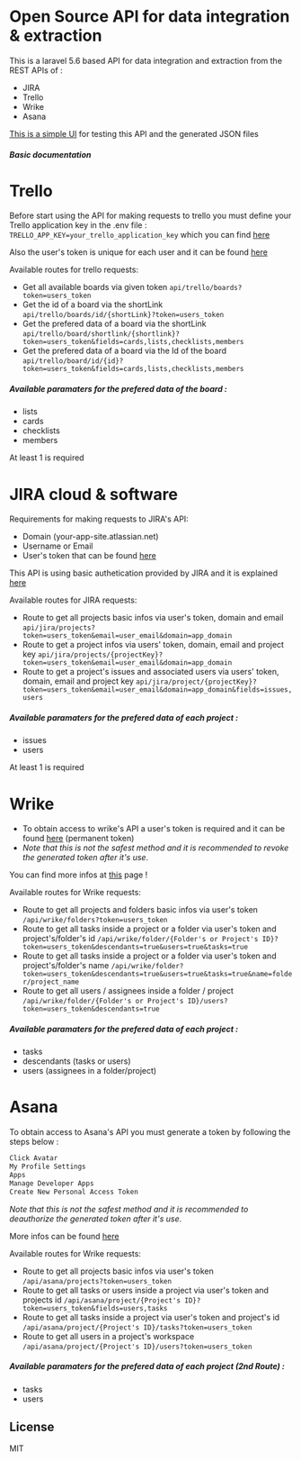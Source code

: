 
# Open Source API for data integration & extraction

This is a laravel 5.6 based API for data integration and extraction from the REST APIs of :

  - JIRA
  - Trello
  - Wrike
  - Asana

[This is a simple UI](https://gitlab.com/theodor_g/UI-Data-Integration-Testing) for testing this API and the generated JSON files

##### Basic documentation

# Trello

Before start using the API for making requests to trello you must define your Trello application key in the .env file :
`TRELLO_APP_KEY=your_trello_application_key` which you can find [here](http://https://trello.com/app-key "here")

Also the user's token is unique for each user and it can be found [here](https://trello.com/1/authorize?key=YOUR_TRELLO_APP_KEY&scope=read%2Cwrite&name=YOUR_APP_NAME&expiration=never&response_type=token)

Available routes for trello requests:

- Get all available boards via given token `api/trello/boards?token=users_token`
- Get the id of a board via the shortLink `api/trello/boards/id/{shortLink}?token=users_token`
- Get the prefered data of a board via the shortLink  `api/trello/board/shortlink/{shortlink}?token=users_token&fields=cards,lists,checklists,members`
- Get the prefered data of a board  via the Id of the board `api/trello/board/id/{id}?token=users_token&fields=cards,lists,checklists,members`

##### Available paramaters for the prefered data of the board :
- lists
- cards
- checklists
- members

At least 1 is required
# JIRA cloud & software
Requirements for making requests to JIRA's API:
- Domain (your-app-site.atlassian.net)
- Username or Email
- User's token that can be found [here](https://id.atlassian.com/manage/api-tokens?_ga=2.83521503.892353958.1532003274-1217404211.1532003274)

This API is using basic authetication provided by JIRA and it is explained [here](https://developer.atlassian.com/server/jira/platform/basic-authentication/)

Available routes for JIRA requests:

- Route to get all projects basic infos via user's token, domain and email  `api/jira/projects?token=users_token&email=user_email&domain=app_domain`
- Route to get a project infos via users' token, domain, email and project key `api/jira/projects/{projectKey}?token=users_token&email=user_email&domain=app_domain`
- Route to get a project's issues and associated users via users' token, domain, email and project key `api/jira/project/{projectKey}?token=users_token&email=user_email&domain=app_domain&fields=issues,users`

##### Available paramaters for the prefered data of each project :
- issues
- users

At least 1 is required

# Wrike
- To obtain access to wrike's API a user's token is required and it can be found [here](https://www.wrike.com/frontend/apps/index.html#/api) (permanent token)
- *Note that this is not the safest method and it is recommended to revoke the generated token after it's use*.

You can find more infos at [this](https://developers.wrike.com/documentation/oauth2#skipoauth) page !

Available routes for Wrike requests:
- Route to get all projects and folders basic infos via user's token `/api/wrike/folders?token=users_token`
- Route to get all tasks inside a project or a folder via user's token and project's/folder's id `/api/wrike/folder/{Folder's or Project's ID}?token=users_token&descendants=true&users=true&tasks=true`
- Route to get all tasks inside a project or a folder via user's token and project's/folder's name  `/api/wrike/folder?token=users_token&descendants=true&users=true&tasks=true&name=folder/project_name`
- Route to get all users / assignees inside a folder / project `/api/wrike/folder/{Folder's or Project's ID}/users?token=users_token&descendants=true`

##### Available paramaters for the prefered data of each project :
- tasks
- descendants (tasks or users)
- users (assignees in a folder/project)


# Asana
To obtain access to Asana's API you must generate a token by following the steps below :
```javascript
Click Avatar
My Profile Settings
Apps
Manage Developer Apps
Create New Personal Access Token
```
*Note that this is not the safest method and it is recommended to deauthorize the generated token after it's use*.

More infos can be found [here](https://asana.com/developers/documentation/getting-started/auth)

Available routes for Wrike requests:
- Route to get all projects basic infos via user's token `/api/asana/projects?token=users_token`
- Route to get all tasks or users inside a project via user's token and projects id `/api/asana/project/{Project's ID}?token=users_token&fields=users,tasks`
- Route to get all tasks inside a project via user's token and project's id  `/api/asana/project/{Project's ID}/tasks?token=users_token`
- Route to get all users  in a project's workspace `/api/asana/project/{Project's ID}/users?token=users_token`

##### Available paramaters for the prefered data of each project (2nd Route) :
- tasks
- users

License
----

MIT
